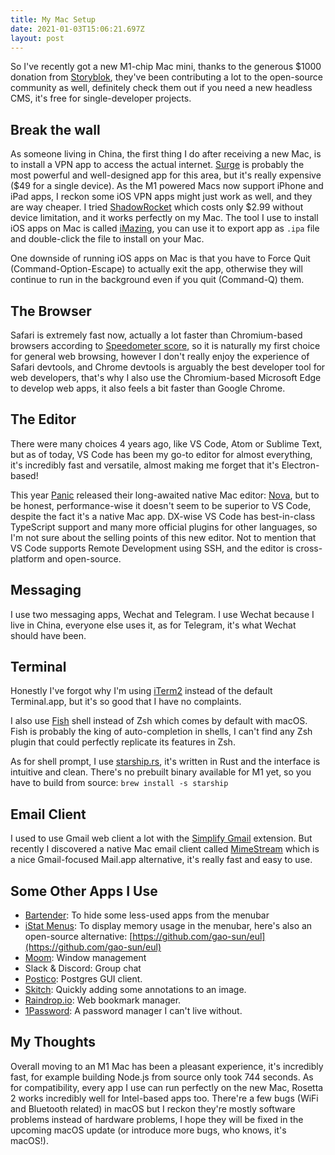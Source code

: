 ```yaml
---
title: My Mac Setup
date: 2021-01-03T15:06:21.697Z
layout: post
---
```


So I've recently got a new M1-chip Mac mini, thanks to the generous \$1000 donation from [Storyblok](https://storyblok.com), they've been contributing a lot to the open-source community as well, definitely check them out if you need a new headless CMS, it's free for single-developer projects.

## Break the wall

As someone living in China, the first thing I do after receiving a new Mac, is to install a VPN app to access the actual internet. [Surge](https://nssurge.com/) is probably the most powerful and well-designed app for this area, but it's really expensive ($49 for a single device). As the M1 powered Macs now support iPhone and iPad apps, I reckon some iOS VPN apps might just work as well, and they are way cheaper. I tried [ShadowRocket](https://apps.apple.com/us/app/shadowrocket/id932747118) which costs only $2.99 without device limitation, and it works perfectly on my Mac. The tool I use to install iOS apps on Mac is called [iMazing](https://imazing.com/), you can use it to export app as `.ipa` file and double-click the file to install on your Mac.

One downside of running iOS apps on Mac is that you have to Force Quit (Command-Option-Escape) to actually exit the app, otherwise they will continue to run in the background even if you quit (Command-Q) them.

## The Browser

Safari is extremely fast now, actually a lot faster than Chromium-based browsers according to [Speedometer score](https://browserbench.org/Speedometer2.0/), so it is naturally my first choice for general web browsing, however I don't really enjoy the experience of Safari devtools, and Chrome devtools is arguably the best developer tool for web developers, that's why I also use the Chromium-based Microsoft Edge to develop web apps, it also feels a bit faster than Google Chrome.

## The Editor

There were many choices 4 years ago, like VS Code, Atom or Sublime Text, but as of today, VS Code has been my go-to editor for almost everything, it's incredibly fast and versatile, almost making me forget that it's Electron-based!

This year [Panic](https://panic.com) released their long-awaited native Mac editor: [Nova](https://nova.app/), but to be honest, performance-wise it doesn't seem to be superior to VS Code, despite the fact it's a native Mac app. DX-wise VS Code has best-in-class TypeScript support and many more official plugins for other languages, so I'm not sure about the selling points of this new editor. Not to mention that VS Code supports Remote Development using SSH, and the editor is cross-platform and open-source.

## Messaging

I use two messaging apps, Wechat and Telegram. I use Wechat because I live in China, everyone else uses it, as for Telegram, it's what Wechat should have been.

## Terminal

Honestly I've forgot why I'm using [iTerm2](https://iterm2.com/) instead of the default Terminal.app, but it's so good that I have no complaints.

I also use [Fish](https://fishshell.com/) shell instead of Zsh which comes by default with macOS. Fish is probably the king of auto-completion in shells, I can't find any Zsh plugin that could perfectly replicate its features in Zsh.

As for shell prompt, I use [starship.rs](https://starship.rs/), it's written in Rust and the interface is intuitive and clean. There's no prebuilt binary available for M1 yet, so you have to build from source: `brew install -s starship`

## Email Client

I used to use Gmail web client a lot with the [Simplify Gmail](https://simpl.fyi/) extension. But recently I discovered a native Mac email client called [MimeStream](<[https://mimestream.com/](https://mimestream.com/)>) which is a nice Gmail-focused Mail.app alternative, it's really fast and easy to use.

## Some Other Apps I Use

- [Bartender](https://www.macbartender.com/): To hide some less-used apps from the menubar
- [iStat Menus](https://bjango.com/mac/istatmenus/): To display memory usage in the menubar, here's also an open-source alternative: [https://github.com/gao-sun/eul](https://github.com/gao-sun/eul)
- [Moom](https://manytricks.com/moom/): Window management
- Slack & Discord: Group chat
- [Postico](https://eggerapps.at/postico/): Postgres GUI client.
- [Skitch](https://evernote.com/products/skitch): Quickly adding some annotations to an image.
- [Raindrop.io](https://raindrop.io/): Web bookmark manager.
- [1Password](https://1password.com/): A password manager I can't live without.

## My Thoughts

Overall moving to an M1 Mac has been a pleasant experience, it's incredibly fast, for example building Node.js from source only took 744 seconds. As for compatibility, every app I use can run perfectly on the new Mac, Rosetta 2 works incredibly well for Intel-based apps too. There're a few bugs (WiFi and Bluetooth related) in macOS but I reckon they're mostly software problems instead of hardware problems, I hope they will be fixed in the upcoming macOS update (or introduce more bugs, who knows, it's macOS!).
